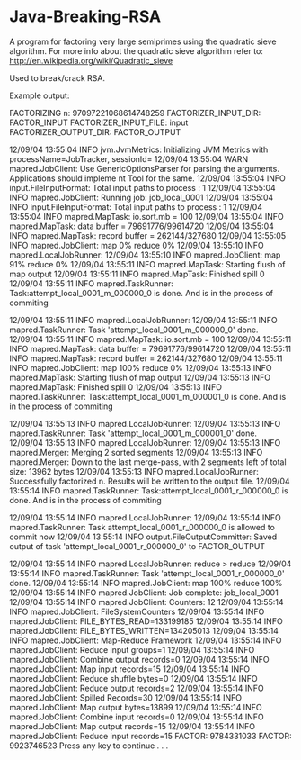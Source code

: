 Java-Breaking-RSA
=================

A program for factoring very large semiprimes using the quadratic sieve algorithm. For more info about the quadratic sieve algorithm refer to: http://en.wikipedia.org/wiki/Quadratic_sieve

Used to break/crack RSA.

Example output:

FACTORIZING n: 97097221068614748259
FACTORIZER_INPUT_DIR: FACTOR_INPUT
FACTORIZER_INPUT_FILE: input
FACTORIZER_OUTPUT_DIR: FACTOR_OUTPUT

12/09/04 13:55:04 INFO jvm.JvmMetrics: Initializing JVM Metrics with processName=JobTracker, sessionId=
12/09/04 13:55:04 WARN mapred.JobClient: Use GenericOptionsParser for parsing the arguments. Applications should impleme
nt Tool for the same.
12/09/04 13:55:04 INFO input.FileInputFormat: Total input paths to process : 1
12/09/04 13:55:04 INFO mapred.JobClient: Running job: job_local_0001
12/09/04 13:55:04 INFO input.FileInputFormat: Total input paths to process : 1
12/09/04 13:55:04 INFO mapred.MapTask: io.sort.mb = 100
12/09/04 13:55:04 INFO mapred.MapTask: data buffer = 79691776/99614720
12/09/04 13:55:04 INFO mapred.MapTask: record buffer = 262144/327680
12/09/04 13:55:05 INFO mapred.JobClient:  map 0% reduce 0%
12/09/04 13:55:10 INFO mapred.LocalJobRunner:
12/09/04 13:55:10 INFO mapred.JobClient:  map 91% reduce 0%
12/09/04 13:55:11 INFO mapred.MapTask: Starting flush of map output
12/09/04 13:55:11 INFO mapred.MapTask: Finished spill 0
12/09/04 13:55:11 INFO mapred.TaskRunner: Task:attempt_local_0001_m_000000_0 is done. And is in the process of commiting

12/09/04 13:55:11 INFO mapred.LocalJobRunner:
12/09/04 13:55:11 INFO mapred.TaskRunner: Task 'attempt_local_0001_m_000000_0' done.
12/09/04 13:55:11 INFO mapred.MapTask: io.sort.mb = 100
12/09/04 13:55:11 INFO mapred.MapTask: data buffer = 79691776/99614720
12/09/04 13:55:11 INFO mapred.MapTask: record buffer = 262144/327680
12/09/04 13:55:11 INFO mapred.JobClient:  map 100% reduce 0%
12/09/04 13:55:13 INFO mapred.MapTask: Starting flush of map output
12/09/04 13:55:13 INFO mapred.MapTask: Finished spill 0
12/09/04 13:55:13 INFO mapred.TaskRunner: Task:attempt_local_0001_m_000001_0 is done. And is in the process of commiting

12/09/04 13:55:13 INFO mapred.LocalJobRunner:
12/09/04 13:55:13 INFO mapred.TaskRunner: Task 'attempt_local_0001_m_000001_0' done.
12/09/04 13:55:13 INFO mapred.LocalJobRunner:
12/09/04 13:55:13 INFO mapred.Merger: Merging 2 sorted segments
12/09/04 13:55:13 INFO mapred.Merger: Down to the last merge-pass, with 2 segments left of total size: 13962 bytes
12/09/04 13:55:13 INFO mapred.LocalJobRunner:
Successfully factorized n. Results will be written to the output file.
12/09/04 13:55:14 INFO mapred.TaskRunner: Task:attempt_local_0001_r_000000_0 is done. And is in the process of commiting

12/09/04 13:55:14 INFO mapred.LocalJobRunner:
12/09/04 13:55:14 INFO mapred.TaskRunner: Task attempt_local_0001_r_000000_0 is allowed to commit now
12/09/04 13:55:14 INFO output.FileOutputCommitter: Saved output of task 'attempt_local_0001_r_000000_0' to FACTOR_OUTPUT

12/09/04 13:55:14 INFO mapred.LocalJobRunner: reduce > reduce
12/09/04 13:55:14 INFO mapred.TaskRunner: Task 'attempt_local_0001_r_000000_0' done.
12/09/04 13:55:14 INFO mapred.JobClient:  map 100% reduce 100%
12/09/04 13:55:14 INFO mapred.JobClient: Job complete: job_local_0001
12/09/04 13:55:14 INFO mapred.JobClient: Counters: 12
12/09/04 13:55:14 INFO mapred.JobClient:   FileSystemCounters
12/09/04 13:55:14 INFO mapred.JobClient:     FILE_BYTES_READ=133199185
12/09/04 13:55:14 INFO mapred.JobClient:     FILE_BYTES_WRITTEN=134205013
12/09/04 13:55:14 INFO mapred.JobClient:   Map-Reduce Framework
12/09/04 13:55:14 INFO mapred.JobClient:     Reduce input groups=1
12/09/04 13:55:14 INFO mapred.JobClient:     Combine output records=0
12/09/04 13:55:14 INFO mapred.JobClient:     Map input records=15
12/09/04 13:55:14 INFO mapred.JobClient:     Reduce shuffle bytes=0
12/09/04 13:55:14 INFO mapred.JobClient:     Reduce output records=2
12/09/04 13:55:14 INFO mapred.JobClient:     Spilled Records=30
12/09/04 13:55:14 INFO mapred.JobClient:     Map output bytes=13899
12/09/04 13:55:14 INFO mapred.JobClient:     Combine input records=0
12/09/04 13:55:14 INFO mapred.JobClient:     Map output records=15
12/09/04 13:55:14 INFO mapred.JobClient:     Reduce input records=15
FACTOR: 9784331033
FACTOR: 9923746523
Press any key to continue . . .